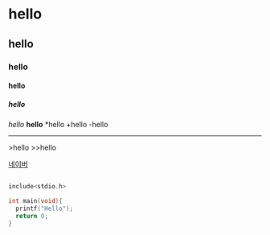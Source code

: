 # hello
## hello
### hello
#### hello
##### hello
 *hello*
 **hello**
 *hello
  +hello
   -hello
<hr/>
>hello
>>hello
 
 [네이버](https://naver.com)

```c

include<stdio.h>

int main(void){
  printf("Hello");
  return 0;
}


